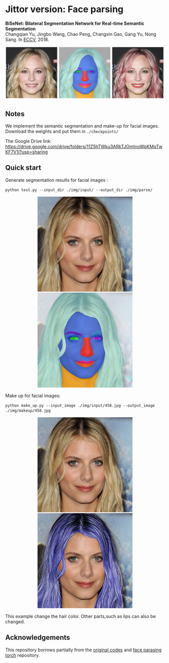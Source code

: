 # Jittor version: Face parsing 

**BiSeNet: Bilateral Segmentation Network for Real-time Semantic Segmentation**  
Changqian Yu, Jingbo Wang, Chao Peng, Changxin Gao, Gang Yu, Nong Sang. In [ECCV](https://arxiv.org/abs/1808.00897), 2018.

<p align="center">
<img src="img/teaser.png" width="800px"/>
</p>

## Notes
We implement the semantic segmentation and make-up for facial images. Download the weights and put them in `./checkpoints/`

The Google Drive link: https://drive.google.com/drive/folders/11Z5hTWku3ARkTJOmtnoWpKMqTwKF7V1i?usp=sharing

## Quick start

Generate segmentation results for facial images : <br>
```
python test.py --input_dir ./img/input/ --output_dir ./img/parse/
```

<p align="center">
<img src="img/input/458.jpg" width="300px"/>
<img src="img/parse/458.jpg" width="300px"/>
</p>


Make up for facial images: <br>

```
python make_up.py --input_image ./img/input/458.jpg --output_image ./img/makeup/458.jpg
```
<p align="center">
<img src="img/input/458.jpg" width="300px"/>
<img src="img/makeup/458.jpg" width="300px"/>
</p>

This example change the hair color. Other parts,such as lips can also be changed. 

## Acknowledgements

This repository borrows partially from the [original codes](https://github.com/CoinCheung/BiSeNet) and [face parasing torch](https://github.com/zllrunning/face-parsing.PyTorch) repository.

